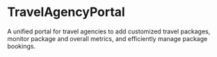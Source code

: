 # TravelAgencyPortal
A unified portal for travel agencies to add customized travel packages, monitor package and overall metrics, and efficiently manage package bookings.
